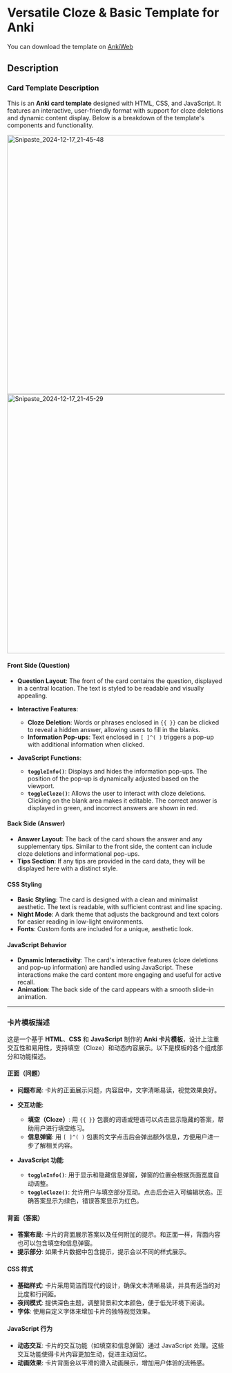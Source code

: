 # Versatile Cloze & Basic Template for Anki

You can download the template on [AnkiWeb](https://ankiweb.net/shared/info/356679663)

## Description

### Card Template Description

This is an **Anki card template** designed with HTML, CSS, and JavaScript. It features an interactive, user-friendly format with support for cloze deletions and dynamic content display. Below is a breakdown of the template's components and functionality.

<img width="600" alt="Snipaste_2024-12-17_21-45-48" src="https://github.com/user-attachments/assets/a1968f5a-0901-41db-8352-49b1c825ea85" />

<img width="600" alt="Snipaste_2024-12-17_21-45-29" src="https://github.com/user-attachments/assets/8c7e5617-80b3-4733-a465-ca91e62d512f" />

#### **Front Side (Question)**

- **Question Layout**: The front of the card contains the question, displayed in a central location. The text is styled to be readable and visually appealing.
- **Interactive Features**:
  - **Cloze Deletion**: Words or phrases enclosed in `{{ }}` can be clicked to reveal a hidden answer, allowing users to fill in the blanks.
  - **Information Pop-ups**: Text enclosed in `[ ]^( )` triggers a pop-up with additional information when clicked.
  
- **JavaScript Functions**:
  - **`toggleInfo()`**: Displays and hides the information pop-ups. The position of the pop-up is dynamically adjusted based on the viewport.
  - **`toggleCloze()`**: Allows the user to interact with cloze deletions. Clicking on the blank area makes it editable. The correct answer is displayed in green, and incorrect answers are shown in red.
  
#### **Back Side (Answer)**

- **Answer Layout**: The back of the card shows the answer and any supplementary tips. Similar to the front side, the content can include cloze deletions and informational pop-ups.
- **Tips Section**: If any tips are provided in the card data, they will be displayed here with a distinct style.

#### **CSS Styling**

- **Basic Styling**: The card is designed with a clean and minimalist aesthetic. The text is readable, with sufficient contrast and line spacing.
- **Night Mode**: A dark theme that adjusts the background and text colors for easier reading in low-light environments.
- **Fonts**: Custom fonts are included for a unique, aesthetic look.

#### **JavaScript Behavior**

- **Dynamic Interactivity**: The card's interactive features (cloze deletions and pop-up information) are handled using JavaScript. These interactions make the card content more engaging and useful for active recall.
- **Animation**: The back side of the card appears with a smooth slide-in animation.

---

### 卡片模板描述

这是一个基于 **HTML**、**CSS** 和 **JavaScript** 制作的 **Anki 卡片模板**，设计上注重交互性和易用性，支持填空（Cloze）和动态内容展示。以下是模板的各个组成部分和功能描述。

#### **正面（问题）**

- **问题布局**: 卡片的正面展示问题，内容居中，文字清晰易读，视觉效果良好。
- **交互功能**:
  - **填空（Cloze）**: 用 `{{ }}` 包裹的词语或短语可以点击显示隐藏的答案，帮助用户进行填空练习。
  - **信息弹窗**: 用 `[ ]^( )` 包裹的文字点击后会弹出额外信息，方便用户进一步了解相关内容。
  
- **JavaScript 功能**:
  - **`toggleInfo()`**: 用于显示和隐藏信息弹窗，弹窗的位置会根据页面宽度自动调整。
  - **`toggleCloze()`**: 允许用户与填空部分互动。点击后会进入可编辑状态。正确答案显示为绿色，错误答案显示为红色。
  
#### **背面（答案）**

- **答案布局**: 卡片的背面展示答案以及任何附加的提示。和正面一样，背面内容也可以包含填空和信息弹窗。
- **提示部分**: 如果卡片数据中包含提示，提示会以不同的样式展示。

#### **CSS 样式**

- **基础样式**: 卡片采用简洁而现代的设计，确保文本清晰易读，并具有适当的对比度和行间距。
- **夜间模式**: 提供深色主题，调整背景和文本颜色，便于低光环境下阅读。
- **字体**: 使用自定义字体来增加卡片的独特视觉效果。

#### **JavaScript 行为**

- **动态交互**: 卡片的交互功能（如填空和信息弹窗）通过 JavaScript 处理。这些交互功能使得卡片内容更加生动，促进主动回忆。
- **动画效果**: 卡片背面会以平滑的滑入动画展示，增加用户体验的流畅感。
